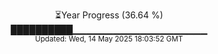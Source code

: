 <p align="center">
⏳Year Progress (36.64 %)<br>
██████████▁▁▁▁▁▁▁▁▁▁▁▁▁▁▁▁▁▁▁▁ <br>
<sub>Updated: Wed, 14 May 2025 18:03:52 GMT</sub>
</p>

